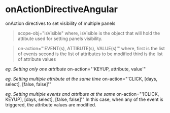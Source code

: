 # onActionDirectiveAngular
onAction directives to set visibility of multiple panels

> scope-obj="isVisible"
where,
isVisible is the object that will hold the attibute used for setting panels visibility.

> on-action="'EVENT(s), ATTIBUTE(s), VALUE(s)'"
where,
first is the list of events
second is the list of attributes to be modified
third is the list of attribute values

*eg. Setting only one attribute*
on-action="'KEYUP, attribute, value'"

*eg. Setting multiple attribute at the same time*
on-action="'CLICK, [days, select], [false, false]'"

*eg. Setting multiple events and attribute at the same*
on-action="'[CLICK, KEYUP], [days, select], [false, false]'"
In this case, when any of the event is triggered, the attribute values are modified.
